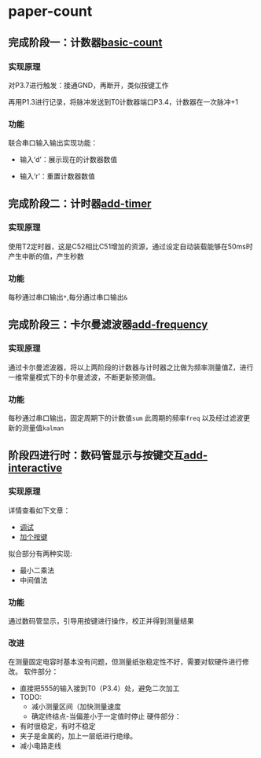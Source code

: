 # paper-count

## 完成阶段一：计数器[basic-count](https://github.com/easilylazy/paper-count/tree/basic-count)

### 实现原理

对P3.7进行触发：接通GND，再断开，类似按键工作

再用P1.3进行记录，将脉冲发送到T0计数器端口P3.4，计数器在一次脉冲+1

### 功能

联合串口输入输出实现功能：

- 输入‘d’：展示现在的计数器数值

- 输入‘r’：重置计数器数值

## 完成阶段二：计时器[add-timer](https://github.com/easilylazy/paper-count/tree/add-timer)

### 实现原理

使用T2定时器，这是C52相比C51增加的资源，通过设定自动装载能够在50ms时产生中断的值，产生秒数

### 功能

每秒通过串口输出`*`,每分通过串口输出`&`

## 完成阶段三：卡尔曼滤波器[add-frequency](https://github.com/easilylazy/paper-count/tree/add-frequency)

### 实现原理

通过卡尔曼滤波器，将以上两阶段的计数器与计时器之比做为频率测量值Z，进行一维常量模式下的卡尔曼滤波，不断更新预测值。

### 功能

每秒通过串口输出，固定周期下的计数值`sum` 此周期的频率`freq` 以及经过滤波更新的测量值`kalman`


## 阶段四进行时：数码管显示与按键交互[add-interactive](https://github.com/easilylazy/paper-count/tree/add-interactive)

### 实现原理

详情查看如下文章：
- [调试](https://www.motwo.cn/article/607e923abeed1d675f47b983)
- [加个按键](https://www.motwo.cn/article/6080d7fdbeed1d675f47b996)

拟合部分有两种实现:
- 最小二乘法
- 中间值法
### 功能

通过数码管显示，引导用按键进行操作，校正并得到测量结果


### 改进
在测量固定电容时基本没有问题，但测量纸张稳定性不好，需要对软硬件进行修改。
软件部分：
- 直接把555的输入接到T0（P3.4）处，避免二次加工
- TODO:
  - 减小测量区间（加快测量速度
  - 确定终结点-当偏差小于一定值时停止
硬件部分：
- 有时很稳定，有时不稳定
- 夹子是金属的，加上一层纸进行绝缘。
- 减小电路走线
